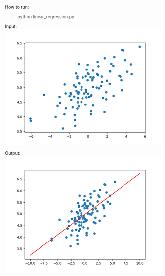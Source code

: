 How to run:
> python linear_regression.py

Input:
![plot](./linear_input.png)

Output:
![plot](./linear_output.png)
